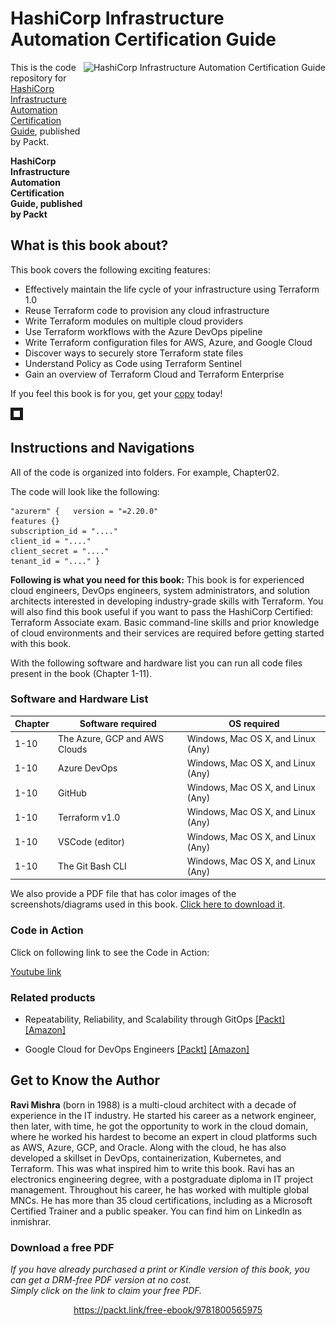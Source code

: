 


# HashiCorp Infrastructure Automation Certification Guide

<a href="https://www.packtpub.com/in/cloud-networking/hashicorp-infrastructure-automation-terraform-associate-exam-guide?utm_source=github&utm_medium=repository&utm_campaign=9781786461629"><img src="https://www.packtpub.com/media/catalog/product/cache/4cdce5a811acc0d2926d7f857dceb83b/9/7/9781800565975-original_296.jpeg" alt="HashiCorp Infrastructure Automation Certification Guide" height="256px" align="right"></a>

This is the code repository for [HashiCorp Infrastructure Automation Certification Guide](https://www.packtpub.com/in/cloud-networking/hashicorp-infrastructure-automation-terraform-associate-exam-guide?utm_source=github&utm_medium=repository&utm_campaign=9781786461629), published by Packt.

**HashiCorp Infrastructure Automation Certification Guide, published by Packt**

## What is this book about?

This book covers the following exciting features:

* Effectively maintain the life cycle of your infrastructure using Terraform 1.0
* Reuse Terraform code to provision any cloud infrastructure
* Write Terraform modules on multiple cloud providers
* Use Terraform workflows with the Azure DevOps pipeline
* Write Terraform configuration files for AWS, Azure, and Google Cloud
* Discover ways to securely store Terraform state files
* Understand Policy as Code using Terraform Sentinel
* Gain an overview of Terraform Cloud and Terraform Enterprise

If you feel this book is for you, get your [copy](https://www.amazon.com/dp/1800565976) today!

<a href="https://www.packtpub.com/?utm_source=github&utm_medium=banner&utm_campaign=GitHubBanner"><img src="https://raw.githubusercontent.com/PacktPublishing/GitHub/master/GitHub.png" 
alt="https://www.packtpub.com/" border="5" /></a>

## Instructions and Navigations
All of the code is organized into folders. For example, Chapter02.

The code will look like the following:
```
"azurerm" {   version = "=2.20.0"   
features {}
subscription_id = "...."   
client_id = "...."   
client_secret = "...."   
tenant_id = "...." } 
```

**Following is what you need for this book:**
This book is for experienced cloud engineers, DevOps engineers, system administrators, and solution architects interested in developing industry-grade skills with Terraform. You will also find this book useful if you want to pass the HashiCorp Certified: Terraform Associate exam. Basic command-line skills and prior knowledge of cloud environments and their services are required before getting started with this book.

With the following software and hardware list you can run all code files present in the book (Chapter 1-11).
### Software and Hardware List
| Chapter | Software required | OS required |
| -------- | ------------------------------------ | ----------------------------------- |
| 1-10 | The Azure, GCP and AWS Clouds | Windows, Mac OS X, and Linux (Any) |
| 1-10 | Azure DevOps | Windows, Mac OS X, and Linux (Any) |
| 1-10 | GitHub | Windows, Mac OS X, and Linux (Any) |
| 1-10 | Terraform v1.0 | Windows, Mac OS X, and Linux (Any) |
| 1-10 | VSCode (editor) | Windows, Mac OS X, and Linux (Any) |
| 1-10 | The Git Bash CLI | Windows, Mac OS X, and Linux (Any) |


We also provide a PDF file that has color images of the screenshots/diagrams used in this book. [Click here to download it](https://www.packtpub.com/sites/default/files/downloads/9781800565975_ColorImages.pdf).

### Code in Action
Click on following link to see the Code in Action:

[Youtube link](https://bit.ly/3wrqAoP)


### Related products
* Repeatability, Reliability, and Scalability through GitOps [[Packt]](https://www.packtpub.com/product/repeatability-reliability-and-scalability-through-gitops/9781801077798?utm_source=github&utm_medium=repository&utm_campaign=9781801077798) [[Amazon]](https://www.amazon.com/dp/1801077797)

* Google Cloud for DevOps Engineers [[Packt]](https://www.packtpub.com/product/google-cloud-for-devops-engineers/9781839218019?utm_source=github&utm_medium=repository&utm_campaign=9781839218019) [[Amazon]](https://www.amazon.com/dp/1839218010)

## Get to Know the Author
**Ravi Mishra**
(born in 1988) is a multi-cloud architect with a decade of experience in the IT industry. He started his career as a network engineer, then later, with time, he got the opportunity to work in the cloud domain, where he worked his hardest to become an expert in cloud platforms such as AWS, Azure, GCP, and Oracle. Along with the cloud, he has also developed a skillset in DevOps, containerization, Kubernetes, and Terraform. This was what inspired him to write this book.
Ravi has an electronics engineering degree, with a postgraduate diploma in IT project management.
Throughout his career, he has worked with multiple global MNCs.
He has more than 35 cloud certifications, including as a Microsoft Certified Trainer and a public speaker. You can find him on LinkedIn as inmishrar.



### Download a free PDF

 <i>If you have already purchased a print or Kindle version of this book, you can get a DRM-free PDF version at no cost.<br>Simply click on the link to claim your free PDF.</i>
<p align="center"> <a href="https://packt.link/free-ebook/9781800565975">https://packt.link/free-ebook/9781800565975 </a> </p>